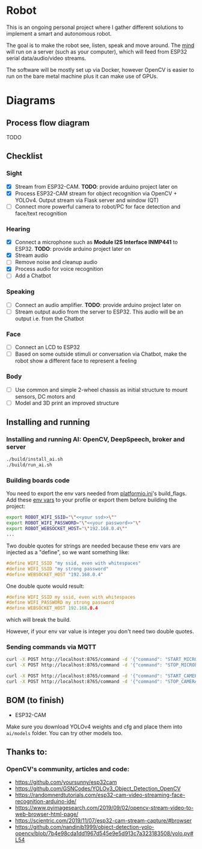# Robot

This is an ongoing personal project where I gather different solutions to implement a smart and autonomous robot.

The goal is to make the robot see, listen, speak and move around.
The [mind](mind/) will run on a server (such as your computer), which will feed from ESP32 serial data/audio/video streams.

The software will be mostly set up via Docker, however OpenCV is easier to run on the bare metal machine plus it can make use of GPUs.     

# Diagrams

## Process flow diagram
TODO

## Checklist

### Sight

- [x] Stream from ESP32-CAM. **TODO**: provide arduino project later on
- [x] Process ESP32-CAM stream for object recognition via OpenCV + YOLOv4. Output stream via Flask server and window (QT)
- [ ] Connect more powerful camera to robot/PC for face detection and face/text recognition

### Hearing
- [x] Connect a microphone such as **Module I2S Interface INMP441** to ESP32. **TODO**: provide arduino project later on
- [x] Stream audio
- [ ] Remove noise and cleanup audio
- [x] Process audio for voice recognition
- [ ] Add a Chatbot

### Speaking
- [ ] Connect an audio amplifier. **TODO**: provide arduino project later on
- [ ] Stream output audio from the server to ESP32. This audio will be an output i.e. from the Chatbot

### Face
- [ ] Connect an LCD to ESP32
- [ ] Based on some outside stimuli or conversation via Chatbot, make the robot show a different face to represent a feeling

### Body
- [ ] Use common and simple 2-wheel chassis as initial structure to mount sensors, DC motors and  
- [ ] Model and 3D print an improved structure

## Installing and running

### Installing and running AI: OpenCV, DeepSpeech, broker and server

```sh
./build/install_ai.sh
./build/run_ai.sh
```

### Building boards code

You need to export the env vars needed from [platformio.ini](boards/head/platformio.ini)'s build_flags. Add these [env vars](build/profile.sh) to your profile or export them before building the project:

```sh
export ROBOT_WIFI_SSID="\"<<your ssd>>\""
export ROBOT_WIFI_PASSWORD="\"<<your password>>"\"
export ROBOT_WEBSOCKET_HOST="\"192.168.0.4\""
...
```

Two double quotes for strings are needed because these env vars are injected as a "define", so we want something like:

```c
#define WIFI_SSID "my ssid, even with whitespaces"
#define WIFI_SSID "my strong password"
#define WEBSOCKET_HOST "192.168.0.4"
```

One double quote would result:

```c
#define WIFI_SSID my ssid, even with whitespaces
#define WIFI_PASSWORD my strong password
#define WEBSOCKET_HOST 192.168.0.4
```

which will break the build.

However, if your env var value is integer you don't need two double quotes. 

### Sending commands via MQTT

```sh
curl -X POST http://localhost:8765/command -d '{"command": "START_MICROPHONE"}'
curl -X POST http://localhost:8765/command -d '{"command": "STOP_MICROPHONE"}'

curl -X POST http://localhost:8765/command -d '{"command": "START_CAMERA"}'
curl -X POST http://localhost:8765/command -d '{"command": "STOP_CAMERA"}'
```


## BOM (to finish)

- ESP32-CAM

Make sure you download YOLOv4 weights and cfg and place them into `ai/models` folder. You can try other models too.

## Thanks to:

### OpenCV's community, articles and code:

* https://github.com/yoursunny/esp32cam
* https://github.com/GSNCodes/YOLOv3_Object_Detection_OpenCV
* https://randomnerdtutorials.com/esp32-cam-video-streaming-face-recognition-arduino-ide/ 
* https://www.pyimagesearch.com/2019/09/02/opencv-stream-video-to-web-browser-html-page/
* https://scientric.com/2019/11/07/esp32-cam-stream-capture/#browser
* https://github.com/nandinib1999/object-detection-yolo-opencv/blob/7b4e98cda1dd1967d545e9e5d913c7a323183508/yolo.py#L54